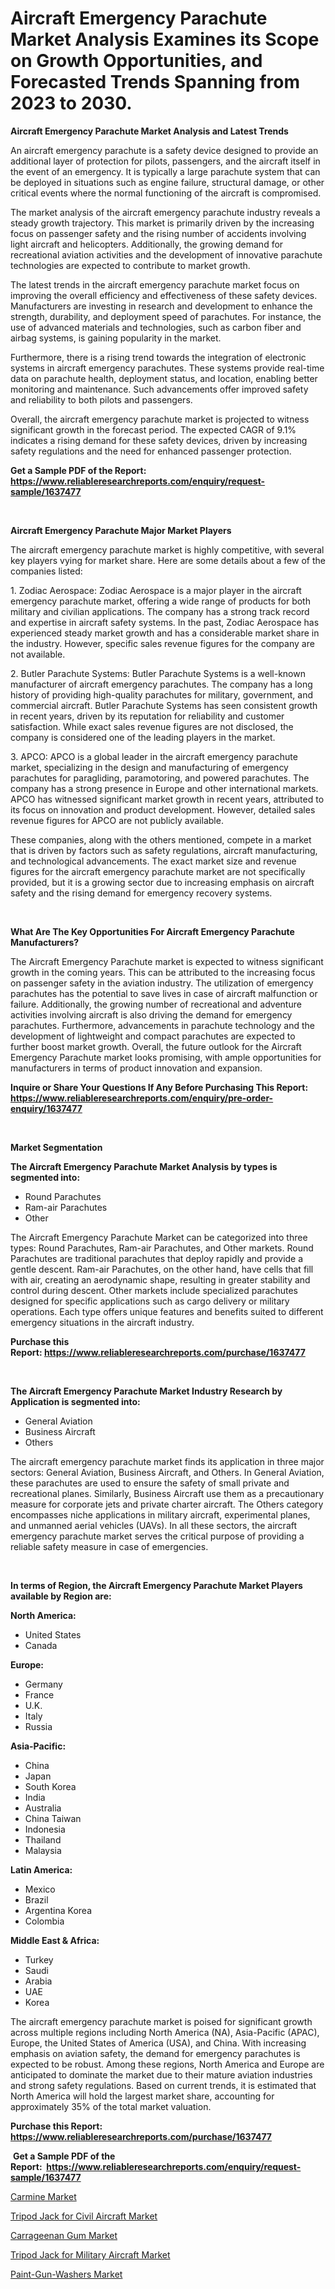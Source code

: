 <p><h1>Aircraft Emergency Parachute Market Analysis Examines its Scope on Growth Opportunities, and Forecasted Trends Spanning from 2023 to 2030.</h1></p><p><strong>Aircraft Emergency Parachute Market Analysis and Latest Trends</strong></p>
<p><p>An aircraft emergency parachute is a safety device designed to provide an additional layer of protection for pilots, passengers, and the aircraft itself in the event of an emergency. It is typically a large parachute system that can be deployed in situations such as engine failure, structural damage, or other critical events where the normal functioning of the aircraft is compromised.</p><p>The market analysis of the aircraft emergency parachute industry reveals a steady growth trajectory. This market is primarily driven by the increasing focus on passenger safety and the rising number of accidents involving light aircraft and helicopters. Additionally, the growing demand for recreational aviation activities and the development of innovative parachute technologies are expected to contribute to market growth.</p><p>The latest trends in the aircraft emergency parachute market focus on improving the overall efficiency and effectiveness of these safety devices. Manufacturers are investing in research and development to enhance the strength, durability, and deployment speed of parachutes. For instance, the use of advanced materials and technologies, such as carbon fiber and airbag systems, is gaining popularity in the market.</p><p>Furthermore, there is a rising trend towards the integration of electronic systems in aircraft emergency parachutes. These systems provide real-time data on parachute health, deployment status, and location, enabling better monitoring and maintenance. Such advancements offer improved safety and reliability to both pilots and passengers.</p><p>Overall, the aircraft emergency parachute market is projected to witness significant growth in the forecast period. The expected CAGR of 9.1% indicates a rising demand for these safety devices, driven by increasing safety regulations and the need for enhanced passenger protection.</p></p>
<p><strong>Get a Sample PDF of the Report:&nbsp; <a href="https://www.reliableresearchreports.com/enquiry/request-sample/1637477">https://www.reliableresearchreports.com/enquiry/request-sample/1637477</a></strong></p>
<p>&nbsp;</p>
<p><strong>Aircraft Emergency Parachute Major Market Players</strong></p>
<p><p>The aircraft emergency parachute market is highly competitive, with several key players vying for market share. Here are some details about a few of the companies listed:</p><p>1. Zodiac Aerospace: Zodiac Aerospace is a major player in the aircraft emergency parachute market, offering a wide range of products for both military and civilian applications. The company has a strong track record and expertise in aircraft safety systems. In the past, Zodiac Aerospace has experienced steady market growth and has a considerable market share in the industry. However, specific sales revenue figures for the company are not available.</p><p>2. Butler Parachute Systems: Butler Parachute Systems is a well-known manufacturer of aircraft emergency parachutes. The company has a long history of providing high-quality parachutes for military, government, and commercial aircraft. Butler Parachute Systems has seen consistent growth in recent years, driven by its reputation for reliability and customer satisfaction. While exact sales revenue figures are not disclosed, the company is considered one of the leading players in the market.</p><p>3. APCO: APCO is a global leader in the aircraft emergency parachute market, specializing in the design and manufacturing of emergency parachutes for paragliding, paramotoring, and powered parachutes. The company has a strong presence in Europe and other international markets. APCO has witnessed significant market growth in recent years, attributed to its focus on innovation and product development. However, detailed sales revenue figures for APCO are not publicly available.</p><p>These companies, along with the others mentioned, compete in a market that is driven by factors such as safety regulations, aircraft manufacturing, and technological advancements. The exact market size and revenue figures for the aircraft emergency parachute market are not specifically provided, but it is a growing sector due to increasing emphasis on aircraft safety and the rising demand for emergency recovery systems.</p></p>
<p>&nbsp;</p>
<p><strong>What Are The Key Opportunities For Aircraft Emergency Parachute Manufacturers?</strong></p>
<p><p>The Aircraft Emergency Parachute market is expected to witness significant growth in the coming years. This can be attributed to the increasing focus on passenger safety in the aviation industry. The utilization of emergency parachutes has the potential to save lives in case of aircraft malfunction or failure. Additionally, the growing number of recreational and adventure activities involving aircraft is also driving the demand for emergency parachutes. Furthermore, advancements in parachute technology and the development of lightweight and compact parachutes are expected to further boost market growth. Overall, the future outlook for the Aircraft Emergency Parachute market looks promising, with ample opportunities for manufacturers in terms of product innovation and expansion.</p></p>
<p><strong>Inquire or Share Your Questions If Any Before Purchasing This Report: <a href="https://www.reliableresearchreports.com/enquiry/pre-order-enquiry/1637477">https://www.reliableresearchreports.com/enquiry/pre-order-enquiry/1637477</a></strong></p>
<p>&nbsp;</p>
<p><strong>Market Segmentation</strong></p>
<p><strong>The Aircraft Emergency Parachute Market Analysis by types is segmented into:</strong></p>
<p><ul><li>Round Parachutes</li><li>Ram-air Parachutes</li><li>Other</li></ul></p>
<p><p>The Aircraft Emergency Parachute Market can be categorized into three types: Round Parachutes, Ram-air Parachutes, and Other markets. Round Parachutes are traditional parachutes that deploy rapidly and provide a gentle descent. Ram-air Parachutes, on the other hand, have cells that fill with air, creating an aerodynamic shape, resulting in greater stability and control during descent. Other markets include specialized parachutes designed for specific applications such as cargo delivery or military operations. Each type offers unique features and benefits suited to different emergency situations in the aircraft industry.</p></p>
<p><strong>Purchase this Report:&nbsp;<a href="https://www.reliableresearchreports.com/purchase/1637477">https://www.reliableresearchreports.com/purchase/1637477</a></strong></p>
<p>&nbsp;</p>
<p><strong>The Aircraft Emergency Parachute Market Industry Research by Application is segmented into:</strong></p>
<p><ul><li>General Aviation</li><li>Business Aircraft</li><li>Others</li></ul></p>
<p><p>The aircraft emergency parachute market finds its application in three major sectors: General Aviation, Business Aircraft, and Others. In General Aviation, these parachutes are used to ensure the safety of small private and recreational planes. Similarly, Business Aircraft use them as a precautionary measure for corporate jets and private charter aircraft. The Others category encompasses niche applications in military aircraft, experimental planes, and unmanned aerial vehicles (UAVs). In all these sectors, the aircraft emergency parachute market serves the critical purpose of providing a reliable safety measure in case of emergencies.</p></p>
<p>&nbsp;</p>
<p><strong>In terms of Region, the Aircraft Emergency Parachute Market Players available by Region are:</strong></p>
<p>
    <p> <strong> North America: </strong>
        <ul>
            <li>United States</li>
            <li>Canada</li>
        </ul>
        </p> 
    <p> <strong> Europe: </strong>
        <ul>
            <li>Germany</li>
            <li>France</li>
            <li>U.K.</li>
            <li>Italy</li>
            <li>Russia</li>
        </ul>
        </p> 
    <p> <strong> Asia-Pacific: </strong>
        <ul>
            <li>China</li>
            <li>Japan</li>
            <li>South Korea</li>
            <li>India</li>
            <li>Australia</li>
            <li>China Taiwan</li>
            <li>Indonesia</li>
            <li>Thailand</li>
            <li>Malaysia</li>
        </ul>
        </p> 
    <p> <strong> Latin America: </strong>
        <ul>
            <li>Mexico</li>
            <li>Brazil</li>
            <li>Argentina Korea</li>
            <li>Colombia</li>
        </ul>
        </p> 
    <p> <strong> Middle East & Africa: </strong>
        <ul>
            <li>Turkey</li>
            <li>Saudi</li>
            <li>Arabia</li>
            <li>UAE</li>
            <li>Korea</li>
        </ul>
    </p>
    </p>
<p><p>The aircraft emergency parachute market is poised for significant growth across multiple regions including North America (NA), Asia-Pacific (APAC), Europe, the United States of America (USA), and China. With increasing emphasis on aviation safety, the demand for emergency parachutes is expected to be robust. Among these regions, North America and Europe are anticipated to dominate the market due to their mature aviation industries and strong safety regulations. Based on current trends, it is estimated that North America will hold the largest market share, accounting for approximately 35% of the total market valuation.</p></p>
<p><strong>Purchase this Report: <a href="https://www.reliableresearchreports.com/purchase/1637477">https://www.reliableresearchreports.com/purchase/1637477</a></strong></p>
<p>&nbsp;<strong>Get a Sample PDF of the Report:&nbsp;&nbsp;<a href="https://www.reliableresearchreports.com/enquiry/request-sample/1637477">https://www.reliableresearchreports.com/enquiry/request-sample/1637477</a></strong></p>
<p><strong></strong></p>
<p><p><a href="https://medium.com/@deronwisoky1977/decoding-carmine-market-metrics-market-share-trends-and-growth-patterns-295769bee4e8">Carmine Market</a></p><p><a href="https://www.linkedin.com/pulse/tripod-jack-civil-aircraft-market-size-forecast-growth-2023/">Tripod Jack for Civil Aircraft Market</a></p><p><a href="https://medium.com/@ulicesweber/carrageenan-gum-market-opportunities-and-strategies-forecast-for-period-from-2023-2030-1fb9ba6a8e93">Carrageenan Gum Market</a></p><p><a href="https://www.linkedin.com/pulse/tripod-jack-military-aircraft-market-size-1c/">Tripod Jack for Military Aircraft Market</a></p><p><a href="https://www.linkedin.com/pulse/paint-gun-washers-market-size-forecast-growth/">Paint-Gun-Washers Market</a></p></p>